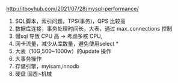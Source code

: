 http://itboyhub.com/2021/07/28/mysql-performance/

1. SQL脚本，索引问题，TPS(事务)，QPS 比较高
2. 数据库连接，事务处理时间长，大表，通过 max_connections 控制
3. 慢sql 导致 CPU 高 -> 考虑多核 CPU,
4. 网卡流量，减少从库数量，避免使用select * 
5. 大表（10G,500~1000w）的update 操作
6. 大事务操作
7. 存储引擎，myisam,innodb
8. 硬盘 固态>机械